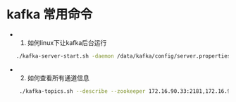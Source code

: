 # kafka 常用命令

* 1. 如何linux下让kafka后台运行
```bash
   ./kafka-server-start.sh -daemon /data/kafka/config/server.properties
```

* 2. 如何查看所有通道信息
```bash
    ./kafka-topics.sh --describe --zookeeper 172.16.90.33:2181,172.16.90.34:2181
```